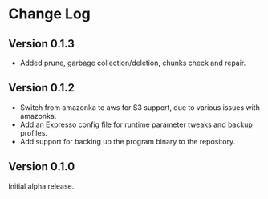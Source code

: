 # Change Log

## Version 0.1.3

- Added prune, garbage collection/deletion, chunks check and repair.

## Version 0.1.2

- Switch from amazonka to aws for S3 support, due to various issues with amazonka.
- Add an Expresso config file for runtime parameter tweaks and backup profiles.
- Add support for backing up the program binary to the repository.

## Version 0.1.0

Initial alpha release.
